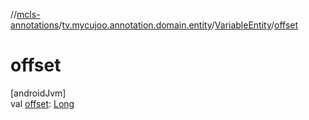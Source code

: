 //[mcls-annotations](../../../index.md)/[tv.mycujoo.annotation.domain.entity](../index.md)/[VariableEntity](index.md)/[offset](offset.md)

# offset

[androidJvm]\
val [offset](offset.md): [Long](https://kotlinlang.org/api/latest/jvm/stdlib/kotlin/-long/index.html)
